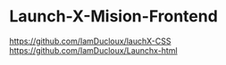 # Launch-X-Mision-Frontend

https://github.com/IamDucloux/lauchX-CSS
https://github.com/IamDucloux/Launchx-html
